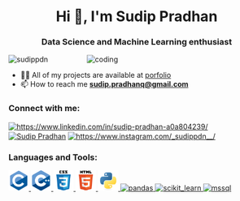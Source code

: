 <h1 align="center">Hi 👋, I'm Sudip Pradhan</h1>
<h3 align="center">Data Science and Machine Learning enthusiast</h3>
<img align ="right" alt="coding" width=350px src="https://media4.giphy.com/media/qgQUggAC3Pfv687qPC/giphy.gif">
<p align="left"> <img src="https://komarev.com/ghpvc/?username=sudippdn&label=Profile%20views&color=0e75b6&style=flat" alt="sudippdn" /> </p>


- 👨‍💻 All of my projects are available at [porfolio](https://sudippradhan.com.np/)
-  📫 How to reach me **sudip.pradhanq@gmail.com**


<h3 align="left">Connect with me:</h3>
<p align="left">
<!-- <a href="https://twitter.com/spdbuddha1" target="blank"><img align="center" src="https://raw.githubusercontent.com/rahuldkjain/github-profile-readme-generator/master/src/images/icons/Social/twitter.svg" alt="spdbuddha1" height="30" width="40" /></a> -->
<a href="https://www.linkedin.com/in/sudip-pradhan-a0a804239/" target="blank"><img align="center" src="https://raw.githubusercontent.com/rahuldkjain/github-profile-readme-generator/master/src/images/icons/Social/linked-in-alt.svg" alt="https://www.linkedin.com/in/sudip-pradhan-a0a804239/" height="30" width="40" /></a>
<a href="https://www.facebook.com/sudip.pradhan.31586526/" target="blank"><img align="center" src="https://raw.githubusercontent.com/rahuldkjain/github-profile-readme-generator/master/src/images/icons/Social/facebook.svg" alt="Sudip Pradhan" height="30" width="40" /></a>
<a href="https://www.instagram.com/_sudippdn__/" target="blank"><img align="center" src="https://raw.githubusercontent.com/rahuldkjain/github-profile-readme-generator/master/src/images/icons/Social/instagram.svg" alt="https://www.instagram.com/_sudippdn__/" height="30" width="40" /></a>
</p>

<h3 align="left">Languages and Tools:</h3>
<p align="left"> <a href="https://www.cprogramming.com/" target="_blank" rel="noreferrer">    
  <img src="https://raw.githubusercontent.com/devicons/devicon/master/icons/c/c-original.svg" alt="c" width="40" height="40"/> </a> 
<a href="https://www.w3schools.com/cpp/" target="_blank" rel="noreferrer">    
  <img src="https://raw.githubusercontent.com/devicons/devicon/master/icons/cplusplus/cplusplus-original.svg" alt="cplusplus" width="40" height="40"/> </a> 
<a href="https://www.w3schools.com/css/" target="_blank" rel="noreferrer">    
  <img src="https://raw.githubusercontent.com/devicons/devicon/master/icons/css3/css3-original-wordmark.svg" alt="css3" width="40" height="40"/> </a> 
<a href="https://www.w3.org/html/" target="_blank" rel="noreferrer"> <img src="https://raw.githubusercontent.com/devicons/devicon/master/icons/html5/html5-original-wordmark.svg" alt="html5" width="40" height="40"/> </a> <a href="https://www.python.org" target="_blank" rel="noreferrer">  
  <img src="https://raw.githubusercontent.com/devicons/devicon/master/icons/python/python-original.svg" alt="python" width="40" height="40"/> </a> 
<a href="https://pandas.pydata.org/" target="_blank" rel="noreferrer"> <img src="https://upload.wikimedia.org/wikipedia/commons/thumb/e/ed/Pandas_logo.svg/1200px-Pandas_logo.svg.png" alt="pandas" width="40" height="40"/> </a>
 <a href="https://scikit-learn.org/" target="_blank" rel="noreferrer"> <img src="https://upload.wikimedia.org/wikipedia/commons/0/05/Scikit_learn_logo_small.svg" alt="scikit_learn" width="40" height="40"/> </a>
 <a href="https://www.microsoft.com/en-us/sql-server" target="_blank" rel="noreferrer"> <img src="https://www.svgrepo.com/show/303229/microsoft-sql-server-logo.svg" alt="mssql" width="40" height="40"/> </a>
</p>

<!-- <p> -->
<!-- <img width=400px src="https://github-readme-streak-stats.herokuapp.com/?user=sudippdn&" alt="sudippdn" /> -->
<!-- &nbsp; -->
<!-- <img width=200px src="https://github-readme-stats.vercel.app/api?username=sudippdn&show_icons=true&locale=en" alt="sudippdn"/> -->
<!-- </p> -->
